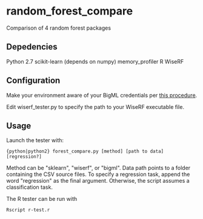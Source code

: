 random_forest_compare
=====================

Comparison of 4 random forest packages

## Depedencies
Python 2.7
scikit-learn (depends on numpy)
memory_profiler
R
WiseRF

## Configuration
Make your environment aware of your BigML credentials per [this procedure](http://bigml.readthedocs.org/en/latest/#authentication).

Edit wiserf_tester.py to specify the path to your WiseRF executable file.

## Usage
Launch the tester with:

    {python|python2} forest_compare.py [method] [path to data] [regression?]

Method can be "sklearn", "wiserf", or "bigml". Data path points to a folder containing the CSV source files. To specify a regression
task, append the word "regression" as the final argument. Otherwise, the script
assumes a classification task.

The R tester can be run with

    Rscript r-test.r
